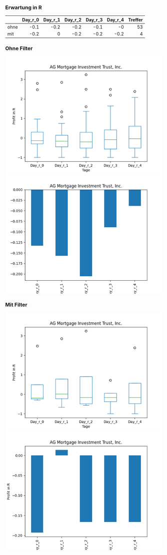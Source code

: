 ### Erwartung in R
|      |   Day_r_0 |   Day_r_1 |   Day_r_2 |   Day_r_3 |   Day_r_4 |   Treffer |
|:-----|----------:|----------:|----------:|----------:|----------:|----------:|
| ohne |      -0.1 |      -0.2 |      -0.2 |      -0.1 |      -0   |        53 |
| mit  |      -0.2 |       0   |      -0.2 |      -0.2 |      -0.2 |         4 |

### Ohne Filter
![image info](./data/MITT_box_all.png)
![image info](./data/MITT_median_all.png)

### Mit Filter
![image info](./data/MITT_box_filtered.png)
![image info](./data/MITT_median_filtered.png)